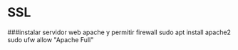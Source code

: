 # SSL

###instalar servidor web apache y permitir firewall
sudo apt install apache2
sudo ufw allow "Apache Full"
